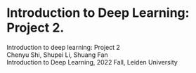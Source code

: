 # Introduction to Deep Learning: Project 2.
Introduction to deep learning: Project 2\
Chenyu Shi, Shupei Li, Shuang Fan\
Introduction to Deep Learning, 2022 Fall, Leiden University
